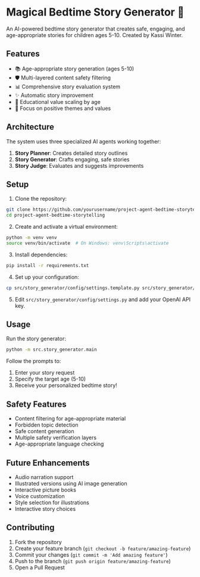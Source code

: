 # Magical Bedtime Story Generator 🌟

An AI-powered bedtime story generator that creates safe, engaging, and age-appropriate stories for children ages 5-10. Created by Kassi Winter.

## Features

- 📚 Age-appropriate story generation (ages 5-10)
- 🛡️ Multi-layered content safety filtering
- 📊 Comprehensive story evaluation system
- ✨ Automatic story improvement
- 🎯 Educational value scaling by age
- 🌈 Focus on positive themes and values

## Architecture

The system uses three specialized AI agents working together:
1. **Story Planner**: Creates detailed story outlines
2. **Story Generator**: Crafts engaging, safe stories
3. **Story Judge**: Evaluates and suggests improvements

## Setup

1. Clone the repository:
```bash
git clone https://github.com/yourusername/project-agent-bedtime-storytelling.git
cd project-agent-bedtime-storytelling
```

2. Create and activate a virtual environment:
```bash
python -m venv venv
source venv/bin/activate  # On Windows: venv\Scripts\activate
```

3. Install dependencies:
```bash
pip install -r requirements.txt
```

4. Set up your configuration:
```bash
cp src/story_generator/config/settings.template.py src/story_generator/config/settings.py
```

5. Edit `src/story_generator/config/settings.py` and add your OpenAI API key.

## Usage

Run the story generator:
```bash
python -m src.story_generator.main
```

Follow the prompts to:
1. Enter your story request
2. Specify the target age (5-10)
3. Receive your personalized bedtime story!

## Safety Features

- Content filtering for age-appropriate material
- Forbidden topic detection
- Safe content generation
- Multiple safety verification layers
- Age-appropriate language checking

## Future Enhancements

- Audio narration support
- Illustrated versions using AI image generation
- Interactive picture books
- Voice customization
- Style selection for illustrations
- Interactive story choices

## Contributing

1. Fork the repository
2. Create your feature branch (`git checkout -b feature/amazing-feature`)
3. Commit your changes (`git commit -m 'Add amazing feature'`)
4. Push to the branch (`git push origin feature/amazing-feature`)
5. Open a Pull Request
